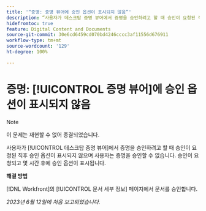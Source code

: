 ```yaml
---
title: '“증명: 증명 뷰어에 승인 옵션이 표시되지 않음”'
description: “사용자가 데스크탑 증명 뷰어에서 증명을 승인하려고 할 때 승인이 요청된 직후 승인 옵션이 표시되지 않으며 사용자는 증명을 승인할 수 없습니다. 승인이 요청되고 몇 시간 후에 승인 옵션이 표시됩니다.”
hidefromtoc: true
feature: Digital Content and Documents
source-git-commit: 30e6cd6459cd070bd4246cccc3af11556d676911
workflow-type: tm+mt
source-wordcount: '129'
ht-degree: 100%

---
```



# 증명: [!UICONTROL 증명 뷰어]에 승인 옵션이 표시되지 않음

>[!NOTE]
>
>이 문제는 재현할 수 없어 종결되었습니다.

사용자가 [!UICONTROL 데스크탑 증명 뷰어]에서 증명을 승인하려고 할 때 승인이 요청된 직후 승인 옵션이 표시되지 않으며 사용자는 증명을 승인할 수 없습니다. 승인이 요청되고 몇 시간 후에 승인 옵션이 표시됩니다.

**해결 방법**

[!DNL Workfront]의 [!UICONTROL 문서 세부 정보] 페이지에서 문서를 승인합니다.

_2023년 6월 12일에 처음 보고되었습니다._

